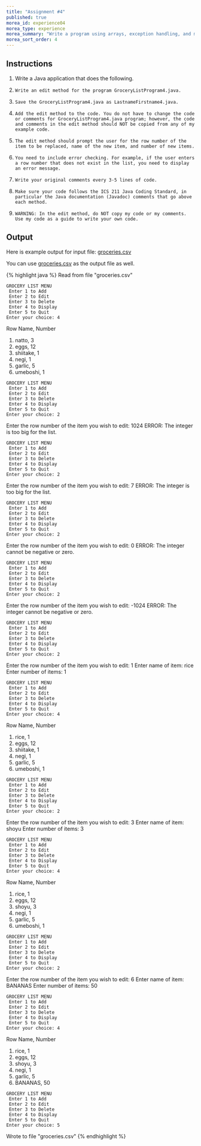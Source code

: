 ```yaml
---
title: "Assignment #4"
published: true
morea_id: experience04
morea_type: experience
morea_summary: "Write a program using arrays, exception handling, and methods to edit a grocery list"
morea_sort_order: 4
---
```


## Instructions

1. Write a Java application that does the following.
1.     Write an edit method for the program GroceryListProgram4.java.
1.     Save the GroceryListProgram4.java as LastnameFirstname4.java.
1.     Add the edit method to the code. You do not have to change the code or comments for GroceryListProgram4.java program; however, the code and comments in the edit method should NOT be copied from any of my example code.
1.     The edit method should prompt the user for the row number of the item to be replaced, name of the new item, and number of new items.
1.     You need to include error checking. For example, if the user enters a row number that does not exist in the list, you need to display an error message.
1.     Write your original comments every 3-5 lines of code.
1.     Make sure your code follows the ICS 211 Java Coding Standard, in particular the Java documentation (Javadoc) comments that go above each method.
1.     WARNING: In the edit method, do NOT copy my code or my comments. Use my code as a guide to write your own code.

## Output

Here is example output for input file: [groceries.csv](/morea/examples/groceries.csv) 

You can use [groceries.csv](/morea/examples/groceries.csv) as the output file as well.

{% highlight java %}
Read from file "groceries.csv"

	GROCERY LIST MENU
	 Enter 1 to Add
	 Enter 2 to Edit
	 Enter 3 to Delete
	 Enter 4 to Display
	 Enter 5 to Quit
	Enter your choice: 4

Row  Name, Number
1.   natto, 3
2.   eggs, 12
3.   shiitake, 1
4.   negi, 1
5.   garlic, 5
6.   umeboshi, 1

	GROCERY LIST MENU
	 Enter 1 to Add
	 Enter 2 to Edit
	 Enter 3 to Delete
	 Enter 4 to Display
	 Enter 5 to Quit
	Enter your choice: 2

Enter the row number of the item you wish to edit: 1024
ERROR: The integer is too big for the list.

	GROCERY LIST MENU
	 Enter 1 to Add
	 Enter 2 to Edit
	 Enter 3 to Delete
	 Enter 4 to Display
	 Enter 5 to Quit
	Enter your choice: 2

Enter the row number of the item you wish to edit: 7
ERROR: The integer is too big for the list.

	GROCERY LIST MENU
	 Enter 1 to Add
	 Enter 2 to Edit
	 Enter 3 to Delete
	 Enter 4 to Display
	 Enter 5 to Quit
	Enter your choice: 2

Enter the row number of the item you wish to edit: 0
ERROR: The integer cannot be negative or zero.

	GROCERY LIST MENU
	 Enter 1 to Add
	 Enter 2 to Edit
	 Enter 3 to Delete
	 Enter 4 to Display
	 Enter 5 to Quit
	Enter your choice: 2

Enter the row number of the item you wish to edit: -1024
ERROR: The integer cannot be negative or zero.

	GROCERY LIST MENU
	 Enter 1 to Add
	 Enter 2 to Edit
	 Enter 3 to Delete
	 Enter 4 to Display
	 Enter 5 to Quit
	Enter your choice: 2

Enter the row number of the item you wish to edit: 1
Enter name of item: rice
Enter number of items: 1

	GROCERY LIST MENU
	 Enter 1 to Add
	 Enter 2 to Edit
	 Enter 3 to Delete
	 Enter 4 to Display
	 Enter 5 to Quit
	Enter your choice: 4

Row  Name, Number
1.   rice, 1
2.   eggs, 12
3.   shiitake, 1
4.   negi, 1
5.   garlic, 5
6.   umeboshi, 1

	GROCERY LIST MENU
	 Enter 1 to Add
	 Enter 2 to Edit
	 Enter 3 to Delete
	 Enter 4 to Display
	 Enter 5 to Quit
	Enter your choice: 2

Enter the row number of the item you wish to edit: 3
Enter name of item: shoyu
Enter number of items: 3

	GROCERY LIST MENU
	 Enter 1 to Add
	 Enter 2 to Edit
	 Enter 3 to Delete
	 Enter 4 to Display
	 Enter 5 to Quit
	Enter your choice: 4

Row  Name, Number
1.   rice, 1
2.   eggs, 12
3.   shoyu, 3
4.   negi, 1
5.   garlic, 5
6.   umeboshi, 1

	GROCERY LIST MENU
	 Enter 1 to Add
	 Enter 2 to Edit
	 Enter 3 to Delete
	 Enter 4 to Display
	 Enter 5 to Quit
	Enter your choice: 2

Enter the row number of the item you wish to edit: 6
Enter name of item: BANANAS
Enter number of items: 50

	GROCERY LIST MENU
	 Enter 1 to Add
	 Enter 2 to Edit
	 Enter 3 to Delete
	 Enter 4 to Display
	 Enter 5 to Quit
	Enter your choice: 4

Row  Name, Number
1.   rice, 1
2.   eggs, 12
3.   shoyu, 3
4.   negi, 1
5.   garlic, 5
6.   BANANAS, 50

	GROCERY LIST MENU
	 Enter 1 to Add
	 Enter 2 to Edit
	 Enter 3 to Delete
	 Enter 4 to Display
	 Enter 5 to Quit
	Enter your choice: 5

Wrote to file "groceries.csv"
{% endhighlight %}    